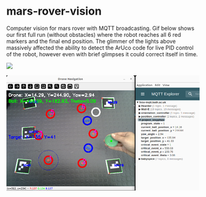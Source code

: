 # mars-rover-vision
Computer vision for mars rover with MQTT broadcasting. Gif below shows our first full run (without obstacles) where the robot reaches all 6 red markers and the final end position. The glimmer of the lights above massively affected the ability to detect the ArUco code for live PID control of the robot, however even with brief glimpses it could correct itself in time.

![](https://github.com/Alexander-Evans-Moncloa/mars-rover-vision/blob/main/evidence.gif)

![](https://github.com/Alexander-Evans-Moncloa/mars-rover-vision/blob/main/evidence.png)

